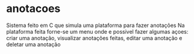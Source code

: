 # anotacoes
Sistema feito em C que simula uma plataforma para fazer anotações
Na plataforma feita forne-se um menu onde e possivel fazer algumas açoes: criar uma anotação, visualizar anotações feitas, editar uma anotação e deletar uma anotação

